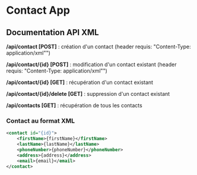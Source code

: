 # **Contact App**

## Documentation API XML

**/api/contact [POST]** : création d'un contact (header requis: "Content-Type: application/xml"")

**/api/contact/{id} [POST]** : modification d'un contact existant (header requis: "Content-Type: application/xml"")

**/api/contact/{id} [GET]** : récupération d'un contact existant

**/api/contact/{id}/delete [GET]** : suppression d'un contact existant

**/api/contacts [GET]** : récupération de tous les contacts

### Contact au format XML

```xml
<contact id="{id}">
    <firstName>{firstName}</firstName>
    <lastName>{lastName}</lastName>
    <phoneNumber>{phoneNumber}</phoneNumber>
    <address>{address}</address>
    <email>{email}</email>
</contact>
```
